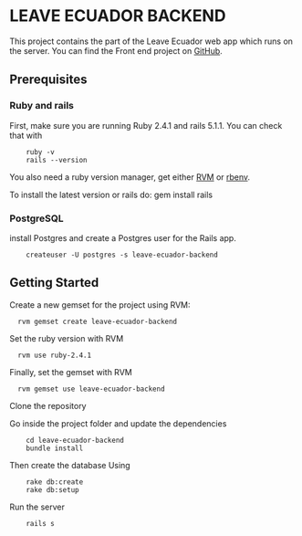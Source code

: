 # LEAVE ECUADOR BACKEND

This project contains the part of the Leave Ecuador web app which runs on the server.
You can find the Front end  project on [GitHub](https://github.com/twlabs/leave-ecuador-ui).

## Prerequisites

### Ruby and rails
First, make sure you are running Ruby 2.4.1 and rails 5.1.1. You can check that with

        ruby -v
        rails --version

You also need a ruby version manager, get either [RVM](https://rvm.io/) or [rbenv](https://github.com/rbenv/rbenv).

To install the latest version or rails do:
        gem install rails

### PostgreSQL

install Postgres and create a Postgres user for the Rails app.

        createuser -U postgres -s leave-ecuador-backend


## Getting Started


Create a new gemset for the project using RVM:

      rvm gemset create leave-ecuador-backend

Set the ruby version with RVM

      rvm use ruby-2.4.1

Finally, set the gemset with RVM

      rvm gemset use leave-ecuador-backend

Clone the repository

Go inside the project folder and update the dependencies

        cd leave-ecuador-backend
        bundle install

Then create the database Using

        rake db:create
        rake db:setup

Run the server

        rails s

<!---
Things you may want to cover:

* Ruby version

* System dependencies

* Configuration

* Database creation

* Database initialization

* How to run the test suite

* Services (job queues, cache servers, search engines, etc.)

* Deployment instructions

* ... --->
